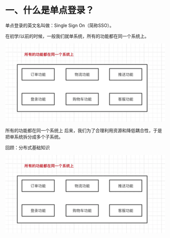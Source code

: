 # 一、什么是单点登录？
单点登录的英文名叫做：Single Sign On（简称SSO）。

在初学/以前的时候，一般我们就单系统，所有的功能都在同一个系统上。

![](https://github.com/txclovelyj/studyInfo/blob/main/img/dandiandenglu/1.jpg)

所有的功能都在同一个系统上
后来，我们为了合理利用资源和降低耦合性，于是把单系统拆分成多个子系统。

回顾：分布式基础知识

![](https://github.com/txclovelyj/studyInfo/blob/main/img/dandiandenglu/1.jpg)